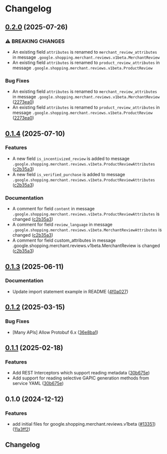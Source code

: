 # Changelog

## [0.2.0](https://github.com/googleapis/google-cloud-python/compare/google-shopping-merchant-reviews-v0.1.4...google-shopping-merchant-reviews-v0.2.0) (2025-07-26)


### ⚠ BREAKING CHANGES

* An existing field `attributes` is renamed to `merchant_review_attributes` in message `.google.shopping.merchant.reviews.v1beta.MerchantReview`
* An existing field `attributes` is renamed to `product_review_attributes` in message `.google.shopping.merchant.reviews.v1beta.ProductReview`

### Bug Fixes

* An existing field `attributes` is renamed to `merchant_review_attributes` in message `.google.shopping.merchant.reviews.v1beta.MerchantReview` ([2273ea0](https://github.com/googleapis/google-cloud-python/commit/2273ea09476b80f7927e9eb54af85cd0ab431438))
* An existing field `attributes` is renamed to `product_review_attributes` in message `.google.shopping.merchant.reviews.v1beta.ProductReview` ([2273ea0](https://github.com/googleapis/google-cloud-python/commit/2273ea09476b80f7927e9eb54af85cd0ab431438))

## [0.1.4](https://github.com/googleapis/google-cloud-python/compare/google-shopping-merchant-reviews-v0.1.3...google-shopping-merchant-reviews-v0.1.4) (2025-07-10)


### Features

* A new field `is_incentivized_review` is added to message `.google.shopping.merchant.reviews.v1beta.ProductReviewAttributes` ([c2b35a3](https://github.com/googleapis/google-cloud-python/commit/c2b35a370a3d9414e817fb61848ac283b5af1f0a))
* A new field `is_verified_purchase` is added to message `.google.shopping.merchant.reviews.v1beta.ProductReviewAttributes` ([c2b35a3](https://github.com/googleapis/google-cloud-python/commit/c2b35a370a3d9414e817fb61848ac283b5af1f0a))


### Documentation

* A comment for field `content` in message `.google.shopping.merchant.reviews.v1beta.ProductReviewAttributes` is changed ([c2b35a3](https://github.com/googleapis/google-cloud-python/commit/c2b35a370a3d9414e817fb61848ac283b5af1f0a))
* A comment for field `review_language` in message `.google.shopping.merchant.reviews.v1beta.MerchantReviewAttributes` is changed ([c2b35a3](https://github.com/googleapis/google-cloud-python/commit/c2b35a370a3d9414e817fb61848ac283b5af1f0a))
* A comment for field custom_attributes in message .google.shopping.merchant.reviews.v1beta.MerchantReview is changed ([c2b35a3](https://github.com/googleapis/google-cloud-python/commit/c2b35a370a3d9414e817fb61848ac283b5af1f0a))

## [0.1.3](https://github.com/googleapis/google-cloud-python/compare/google-shopping-merchant-reviews-v0.1.2...google-shopping-merchant-reviews-v0.1.3) (2025-06-11)


### Documentation

* Update import statement example in README ([4f0a027](https://github.com/googleapis/google-cloud-python/commit/4f0a0270b494d47e80373b87e7668283dbbceec7))

## [0.1.2](https://github.com/googleapis/google-cloud-python/compare/google-shopping-merchant-reviews-v0.1.1...google-shopping-merchant-reviews-v0.1.2) (2025-03-15)


### Bug Fixes

* [Many APIs] Allow Protobuf 6.x ([36e8ba1](https://github.com/googleapis/google-cloud-python/commit/36e8ba12eac92dd221ac3ddf1061da3845135791))

## [0.1.1](https://github.com/googleapis/google-cloud-python/compare/google-shopping-merchant-reviews-v0.1.0...google-shopping-merchant-reviews-v0.1.1) (2025-02-18)


### Features

* Add REST Interceptors which support reading metadata ([30b675e](https://github.com/googleapis/google-cloud-python/commit/30b675e7e9eaee87f9e7bdf4dc910b01f6a3044f))
* Add support for reading selective GAPIC generation methods from service YAML ([30b675e](https://github.com/googleapis/google-cloud-python/commit/30b675e7e9eaee87f9e7bdf4dc910b01f6a3044f))

## 0.1.0 (2024-12-12)


### Features

* add initial files for google.shopping.merchant.reviews.v1beta ([#13351](https://github.com/googleapis/google-cloud-python/issues/13351)) ([11a3ff2](https://github.com/googleapis/google-cloud-python/commit/11a3ff2f0669f06e385c63b57c6b1562b6c36da0))

## Changelog
